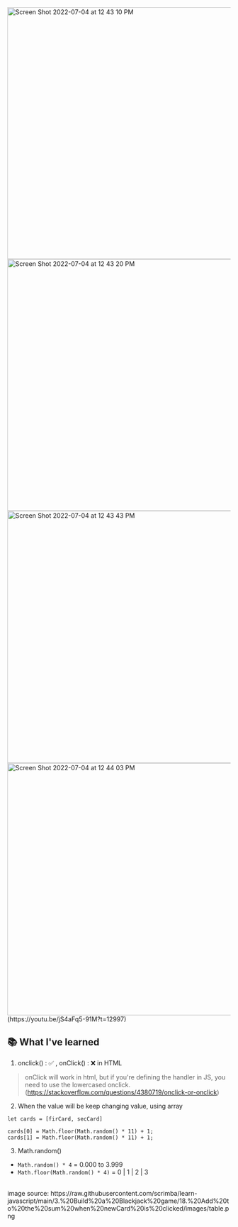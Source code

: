 <img width="568" alt="Screen Shot 2022-07-04 at 12 43 10 PM" src="https://user-images.githubusercontent.com/67844037/177193961-2081becc-cc73-4871-b8f7-45e4004822e0.png">
<img width="568" alt="Screen Shot 2022-07-04 at 12 43 20 PM" src="https://user-images.githubusercontent.com/67844037/177193983-089f2ad6-32a4-4d8f-be4b-708913a126f6.png">
<img width="569" alt="Screen Shot 2022-07-04 at 12 43 43 PM" src="https://user-images.githubusercontent.com/67844037/177194026-379925de-6c3c-43bd-8ebe-c2d0f9b077b4.png">
<img width="569" alt="Screen Shot 2022-07-04 at 12 44 03 PM" src="https://user-images.githubusercontent.com/67844037/177194062-aeb5486a-2b7f-4358-9962-fbafe79554ba.png">
(https://youtu.be/jS4aFq5-91M?t=12997)

## 📚 What I've learned

1. onclick() : ✅ , onClick() : ❌ in HTML
> onClick will work in html, but if you're defining the handler in JS, you need to use the lowercased onclick.
(https://stackoverflow.com/questions/4380719/onclick-or-onclick)

2. When the value will be keep changing value, using array
```
let cards = [firCard, secCard]

cards[0] = Math.floor(Math.random() * 11) + 1;
cards[1] = Math.floor(Math.random() * 11) + 1;
```

3. Math.random()
- `Math.random() * 4` = 0.000 to 3.999
- `Math.floor(Math.random() * 4)` = 0 | 1 | 2 | 3

<br>
image source: https://raw.githubusercontent.com/scrimba/learn-javascript/main/3.%20Build%20a%20Blackjack%20game/18.%20Add%20to%20the%20sum%20when%20newCard%20is%20clicked/images/table.png
